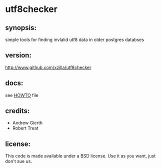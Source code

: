 # utf8checker

## synopsis: 
simple tools for finding invlalid utf8 data in older postgres databses

## version:
http://www.github.com/xzilla/utf8checker

## docs:
see [HOWTO](HOWTO.md) file

## credits:
* Andrew Gierth
* Robert Treat

## license:
This code is made available under a BSD license. Use it as you want, just don't sue us.  
